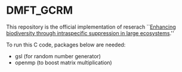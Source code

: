 # DMFT_GCRM
This repository is the official implementation of reserach ``[Enhancing biodiversity through intraspecific suppression in large ecosystems](https://arxiv.org/abs/2305.12341).''


To run this C code, packages below are needed: 
- gsl (for random number generator)
- openmp (to boost matrix multiplication)
